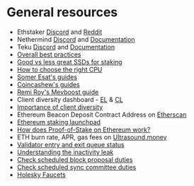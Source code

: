 # General resources

* Ethstaker [Discord](https://discord.gg/krrwKQSV) and [Reddit](https://www.reddit.com/r/ethstaker/)
* Nethermind [Discord](https://discord.gg/b73Ac7YZP5) and [Documentation](https://docs.nethermind.io/nethermind/)
* Teku [Discord](https://discord.gg/consensys) and [Documentation](https://docs.teku.consensys.net/introduction)
* [Overall best practices](https://docs.google.com/document/d/1WZuP-K0S4RKlwH4GQVcGpgzVYPdpZF0WiHsawnmOKxM/edit)
* [Good vs less great SSDs for staking](https://gist.github.com/yorickdowne/f3a3e79a573bf35767cd002cc977b038)&#x20;
* [How to choose the right CPU](https://sech.me/boinc/Amicable/cpu_list.php)
* [Somer Esat's guides](https://github.com/SomerEsat/ethereum-staking-guides)
* [Coincashew's guides](https://www.coincashew.com/coins/overview-eth/guide-or-how-to-setup-a-validator-on-eth2-mainnet)
* [Remi Roy's Mevboost guide](https://github.com/eth-educators/ethstaker-guides/blob/main/prepare-for-the-merge.md#update-mev-boost)
* Client diversity dashboard - [EL](https://www.ethernodes.org/) & [CL](https://clientdiversity.org/)
* [Importance of client diversity](https://ethereum.org/en/developers/docs/nodes-and-clients/client-diversity/)
* Ethereum Beacon Deposit Contract Address on [Etherscan](https://etherscan.io/address/0x00000000219ab540356cBB839Cbe05303d7705Fa)
* [Ethereum staking launchpad](https://launchpad.ethereum.org/)
* [How does Proof-of-Stake on Ethereum work?](https://ethereum.org/en/developers/docs/consensus-mechanisms/pos/)
* ETH burn rate, APR, gas fees on [Ultrasound.money](https://ultrasound.money/)
* [Validator entry and exit queue status](https://wenmerge.com/)
* [Understanding the inactivity leak](https://eth2book.info/capella/part2/incentives/inactivity/)
* [Check scheduled block proposal duties](https://wenmerge.com/block-proposer-schedule/)
* [Check scheduled sync committee duties](https://www.coincashew.com/coins/overview-eth/guide-or-how-to-setup-a-validator-on-eth2-mainnet/part-ii-maintenance/checking-my-eth-validators-sync-committee-duties)
* [Holesky Faucets](hoodi-faucets.md)

